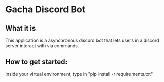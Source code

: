 ﻿<h1>Gacha Discord Bot </h1>
 <h2>What it is</h2>
 <p>This application is a asynchronous discord bot that lets users in a discord server interact with via commands.</p>
 
 
<h2>How to get started:</h2>
<p>Inside your virtual environment, type in "pip install -r requirements.txt"</p>
